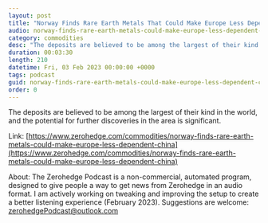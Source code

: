 ```yaml
---
layout: post
title: "Norway Finds Rare Earth Metals That Could Make Europe Less Dependent On China"
audio: norway-finds-rare-earth-metals-could-make-europe-less-dependent-china-0
category: commodities
desc: "The deposits are believed to be among the largest of their kind in the world, and the potential for further discoveries in the area is significant."
duration: 00:03:30
length: 210
datetime: Fri, 03 Feb 2023 00:00:00 +0000
tags: podcast
guid: norway-finds-rare-earth-metals-could-make-europe-less-dependent-china-0
order: 0
---
```

The deposits are believed to be among the largest of their kind in the world, and the potential for further discoveries in the area is significant.

Link: [https://www.zerohedge.com/commodities/norway-finds-rare-earth-metals-could-make-europe-less-dependent-china](https://www.zerohedge.com/commodities/norway-finds-rare-earth-metals-could-make-europe-less-dependent-china)

About: The Zerohedge Podcast is a non-commercial, automated program, designed to give people a way to get news from Zerohedge in an audio format.  I am actively working on tweaking and improving the setup to create a better listening experience (February 2023).  Suggestions are welcome: [zerohedgePodcast@outlook.com](mailto:zerohedgePodcast@outlook.com)